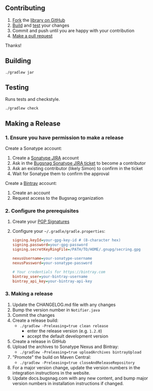 ## Contributing

1. [Fork](https://help.github.com/articles/fork-a-repo) the
   [library on GitHub](https://github.com/bugsnag/bugsnag-java)
2. [Build](#building) and [test](#testing) your changes
3. Commit and push until you are happy with your contribution
4. [Make a pull request](https://help.github.com/articles/using-pull-requests)

Thanks!

## Building

```
./gradlew jar
```

## Testing

Runs tests and checkstyle.

```
./gradlew check
```

## Making a Release

### 1. Ensure you have permission to make a release

Create a Sonatype account:

1. Create a [Sonatype JIRA](https://issues.sonatype.org) account
1. Ask in the [Bugsnag Sonatype JIRA ticket](https://issues.sonatype.org/browse/OSSRH-5533) to become a contributor
1. Ask an existing contributor (likely Simon) to confirm in the ticket
1. Wait for Sonatype them to confirm the approval

Create a [Bintray](https://bintray.com) account:

1. Create an account
1. Request access to the Bugsnag organization

### 2. Configure the prerequisites

1. Create your [PGP Signatures](http://central.sonatype.org/pages/working-with-pgp-signatures.html)
2. Configure your `~/.gradle/gradle.properties`:

   ```ini
   signing.keyId=your-gpg-key-id # (8-character hex)
   signing.password=your-gpg-password
   signing.secretKeyRingFile=/PATH/TO/HOME/.gnupg/secring.gpg

   nexusUsername=your-sonatype-username
   nexusPassword=your-sonatype-password

   # Your credentials for https://bintray.com
   bintray_user=your-bintray-username
   bintray_api_key=your-bintray-api-key
   ```

### 3. Making a release

1. Update the CHANGELOG.md file with any changes
1. Bump the version number in `Notifier.java`
1. Commit the changes
1. Create a release build:
   * `./gradlew -Preleasing=true clean release`
     - enter the release version (e.g. `1.2.0`)
     - accept the default development version
1. Create a release in GitHub
1. Upload the archives to Sonatype Nexus and Bintray:
   * `./gradlew -Preleasing=true uploadArchives bintrayUpload`
1. "Promote" the build on Maven Central:
   * `./gradlew -Preleasing=true closeAndReleaseRepository`
1. For a major version change, update the version numbers in the integration instructions in the website.
1. Update docs.bugsnag.com with any new content, and bump major version
numbers in installation instructions if changed.

